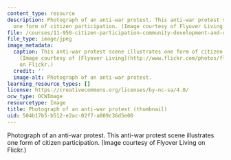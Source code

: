 ```yaml
---
content_type: resource
description: Photograph of an anti-war protest. This anti-war protest scene illustrates
  one form of citizen participation. (Image courtesy of Flyover Living on Flickr.)
file: /courses/11-950-citizen-participation-community-development-and-urban-governance-in-the-developing-world-spring-2007/504b17b5b512e2ac02f7a009c36d5e00_11-950s07-th.jpg
file_type: image/jpeg
image_metadata:
  caption: This anti-war protest scene illustrates one form of citizen participation.
    (Image courtesy of [Flyover Living](http://www.flickr.com/photos/flyoverliving/)
    on Flickr.)
  credit: ''
  image-alt: Photograph of an anti-war protest.
learning_resource_types: []
license: https://creativecommons.org/licenses/by-nc-sa/4.0/
ocw_type: OCWImage
resourcetype: Image
title: Photograph of an anti-war protest (thumbnail)
uid: 504b17b5-b512-e2ac-02f7-a009c36d5e00
---
```

Photograph of an anti-war protest. This anti-war protest scene illustrates one form of citizen participation. (Image courtesy of Flyover Living on Flickr.)
